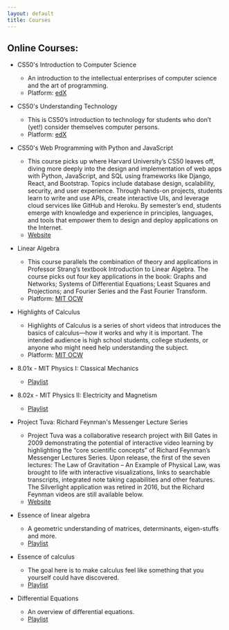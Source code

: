 ```yaml
---
layout: default
title: Courses
---
```


## Online Courses:
- CS50's Introduction to Computer Science
    - An introduction to the intellectual enterprises of computer science and the art of programming.
    - Platform: [edX](https://www.edx.org/course/cs50s-introduction-to-computer-science)

- CS50's Understanding Technology
    - This is CS50’s introduction to technology for students who don’t (yet!) consider themselves computer persons.
    - Platform: [edX](edx.org/course/cs50s-understanding-technology)

- CS50's Web Programming with Python and JavaScript
    - This course picks up where Harvard University’s CS50 leaves off, diving more deeply into the design and implementation of web apps with Python, JavaScript, and SQL using frameworks like Django, React, and Bootstrap. Topics include database design, scalability, security, and user experience. Through hands-on projects, students learn to write and use APIs, create interactive UIs, and leverage cloud services like GitHub and Heroku. By semester’s end, students emerge with knowledge and experience in principles, languages, and tools that empower them to design and deploy applications on the Internet.
    - [Website](https://cs50.harvard.edu/web/2020/)

- Linear Algebra
    - This course parallels the combination of theory and applications in Professor Strang’s textbook Introduction to Linear Algebra. The course picks out four key applications in the book: Graphs and Networks; Systems of Differential Equations; Least Squares and Projections; and Fourier Series and the Fast Fourier Transform.
    - Platform: [MIT OCW](https://ocw.mit.edu/courses/mathematics/18-06-linear-algebra-spring-2010/index.htm)

- Highlights of Calculus
    - Highlights of Calculus is a series of short videos that introduces the basics of calculus—how it works and why it is important. The intended audience is high school students, college students, or anyone who might need help understanding the subject.
    - Platform: [MIT OCW](https://ocw.mit.edu/resources/res-18-005-highlights-of-calculus-spring-2010/)

- 8.01x - MIT Physics I: Classical Mechanics
    - [Playlist](https://www.youtube.com/playlist?list=PLyQSN7X0ro203puVhQsmCj9qhlFQ-As8e)

- 8.02x - MIT Physics II: Electricity and Magnetism
    - [Playlist](https://www.youtube.com/playlist?list=PLyQSN7X0ro2314mKyUiOILaOC2hk6Pc3j)

- Project Tuva: Richard Feynman's Messenger Lecture Series
    - Project Tuva was a collaborative research project with Bill Gates in 2009 demonstrating the potential of interactive video learning by highlighting the “core scientific concepts” of Richard Feynman’s Messenger Lectures Series. Upon release, the first of the seven lectures: The Law of Gravitation – An Example of Physical Law, was brought to life with interactive visualizations, links to searchable transcripts, integrated note taking capabilities and other features. The Silverlight application was retired in 2016, but the Richard Feynman videos are still available below.
    - [Website](https://www.microsoft.com/en-us/research/project/tuva-richard-feynman/)

- Essence of linear algebra
    - A geometric understanding of matrices, determinants, eigen-stuffs and more.
    - [Playlist](https://www.youtube.com/playlist?list=PLZHQObOWTQDPD3MizzM2xVFitgF8hE_ab)

- Essence of calculus
    - The goal here is to make calculus feel like something that you yourself could have discovered.
    - [Playlist](https://www.youtube.com/playlist?list=PLZHQObOWTQDMsr9K-rj53DwVRMYO3t5Yr)

- Differential Equations
    - An overview of differential equations.
    - [Playlist](https://www.youtube.com/playlist?list=PLZHQObOWTQDNPOjrT6KVlfJuKtYTftqH6)